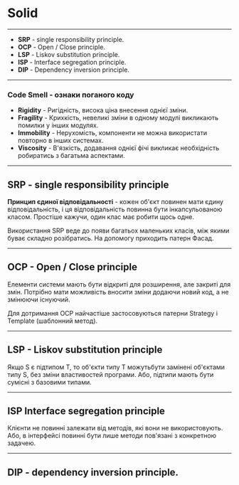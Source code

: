 # Solid
---
* **SRP** - single responsibility principle.
* **OCP** - Open / Close principle.
* **LSP** - Liskov substitution principle.
* **ISP** - Interface segregation principle.
* **DIP** - Dependency inversion principle.

---
### Code Smell - ознаки поганого коду

* **Rigidity** - Ригідність, висока ціна внесення однієї зміни.
* **Fragility** - Крихкість, невеликі зміни в одному модулі викликають помилки у інших модулях.
* **Immobility** - Нерухомість, компоненти не можна використати повторно в інших системах.
* **Viscosity** - В'язкість, додавання однієї фічі викликає необхідність робиратись з багатьма аспектами.

---
## SRP - single responsibility principle
**Принцип єдиної відповідальності** - кожен об'єкт повинен мати єдину відповідальність, і ця відповідальність повинна бути інкапсульованою класом. Простіше кажучи, один клас має робити щось одне. 

Використання SRP веде до появи багатьох маленьких класів, між якими буває складно розібратись. На допомогу приходить патерн Фасад.

---
## OCP - Open / Close principle
Елементи системи мають бути відкриті для розширення, але закриті для змін. Потрібно мати можливість вносити зміни додаючи новий код, а не змінюючи існуючий.

Для дотримання OCP найчастіше застосовуються патерни Strategy і Template (шаблонний метод).

---
## LSP - Liskov substitution principle
Якщо S є підтипом T, то об'єкти типу T можутьбути замінені об'єктами типу S, без зміни властивостей програми. Або, підтипи мають бути сумісні з базовими типами.

---
## ISP Interface segregation principle
Клієнти не повинні залежати від методів, які вони не використовують. Або, в інтерфейсі повинні бути лише методи пов'язані з конкретною задачею.

---
## DIP - dependency inversion principle.

